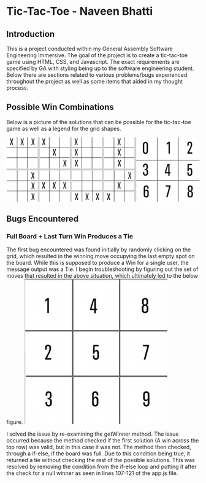 # Tic-Tac-Toe - Naveen Bhatti
## Introduction
This is a project conducted within my General Assembly Software Engineering Immersive. The goal of the project is to create a tic-tac-toe game using HTML, CSS, and Javascript. The exact requirements are specified by GA with styling being up to the software engineering student. Below there are sections related to various problems/bugs experienced throughout the project as well as some items that aided in my thought process.

## Possible Win Combinations
Below is a picture of the solutions that can be possible for the tic-tac-toe game as well as a legend for the grid shapes.

![Possible Win Solutions](images/Solutions.png)

## Bugs Encountered
### Full Board + Last Turn Win Produces a Tie
The first bug encountered was found initially by randomly clicking on the grid, which resulted in the winning move occupying the last empty spot on the board. While this is supposed to produce a Win for a single user, the message output was a Tie. I begin troubleshooting by figuring out the set of moves that resulted in the above situation, which ultimately led to the below figure.
![Tied Win Solution](images/TieGlitch.png)

I solved the issue by re-examining the getWinner method. The issue occurred because the method checked if the first solution (A win across the top row) was valid, but in this case it was not. The method then checked, through a if-else, if the board was full. Due to this condition being true, it returned a tie without checking the rest of the possible solutions.
This was resolved by removing the condition from the if-else loop and putting it after the check for a null winner as seen in lines 107-121 of the app.js file.

